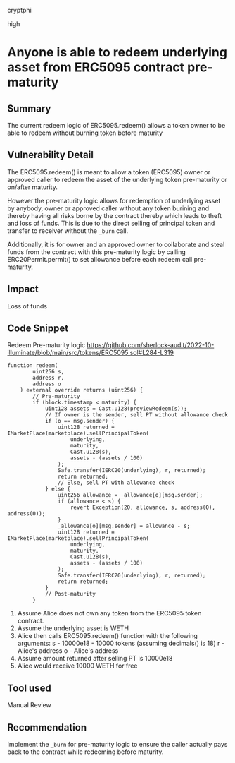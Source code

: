 cryptphi

high

# Anyone is able to redeem underlying asset from ERC5095 contract pre-maturity

## Summary
The current redeem logic of ERC5095.redeem() allows a token owner to be able to redeem without burning token before maturity

## Vulnerability Detail
The ERC5095.redeem() is meant to allow a token (ERC5095) owner or approved caller to redeem the asset of the underlying token pre-maturity or on/after maturity.

However the pre-maturity logic allows for redemption of underlying asset by anybody, owner or approved caller without any token burining and thereby having all risks borne by the contract thereby which leads to theft and loss of funds. This is due to the direct selling of principal token and transfer to receiver without the `_burn` call.

Additionally, it is for owner and an approved owner to collaborate and steal funds from the contract with this pre-maturity logic by calling ERC20Permit.permit() to set allowance before each redeem call pre-maturity.

## Impact
Loss of funds

## Code Snippet
Redeem Pre-maturity logic
https://github.com/sherlock-audit/2022-10-illuminate/blob/main/src/tokens/ERC5095.sol#L284-L319
```solidity
function redeem(
        uint256 s,
        address r,
        address o
    ) external override returns (uint256) {
        // Pre-maturity
        if (block.timestamp < maturity) {
            uint128 assets = Cast.u128(previewRedeem(s));
            // If owner is the sender, sell PT without allowance check
            if (o == msg.sender) {
                uint128 returned = IMarketPlace(marketplace).sellPrincipalToken(
                    underlying,
                    maturity,
                    Cast.u128(s),
                    assets - (assets / 100)
                );
                Safe.transfer(IERC20(underlying), r, returned);
                return returned;
                // Else, sell PT with allowance check
            } else {
                uint256 allowance = _allowance[o][msg.sender];
                if (allowance < s) {
                    revert Exception(20, allowance, s, address(0), address(0));
                }
                _allowance[o][msg.sender] = allowance - s;
                uint128 returned = IMarketPlace(marketplace).sellPrincipalToken(
                    underlying,
                    maturity,
                    Cast.u128(s),
                    assets - (assets / 100)
                );
                Safe.transfer(IERC20(underlying), r, returned);
                return returned;
            }
            // Post-maturity
        }
```

1. Assume Alice does not own any token from the ERC5095 token contract.
2. Assume the underlying asset is WETH
3. Alice then calls ERC5095.redeem() function with the following arguments:
    s - 10000e18 - 10000 tokens (assuming decimals() is 18)
    r - Alice's address
    o - Alice's address
4. Assume amount returned after selling PT is 10000e18
5. Alice would receive 10000 WETH for free

## Tool used
Manual Review

## Recommendation
Implement the `_burn`  for pre-maturity logic to ensure the caller actually pays back to the contract while redeeming before maturity.
